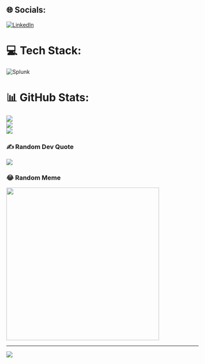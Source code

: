 
## 🌐 Socials:
[![LinkedIn](https://img.shields.io/badge/LinkedIn-%230077B5.svg?logo=linkedin&logoColor=white)](https://linkedin.com/in/https://www.linkedin.com/in/david-demarest-/) 

# 💻 Tech Stack:
![Splunk](https://img.shields.io/badge/splunk-%23000000.svg?style=for-the-badge&logo=splunk&logoColor=white)
# 📊 GitHub Stats:
![](https://github-readme-stats.vercel.app/api?username=D-spec-sec&theme=shadow_blue&hide_border=false&include_all_commits=false&count_private=false)<br/>
![](https://github-readme-streak-stats.herokuapp.com/?user=D-spec-sec&theme=shadow_blue&hide_border=false)<br/>
![](https://github-readme-stats.vercel.app/api/top-langs/?username=D-spec-sec&theme=shadow_blue&hide_border=false&include_all_commits=false&count_private=false&layout=compact)

### ✍️ Random Dev Quote
![](https://quotes-github-readme.vercel.app/api?type=horizontal&theme=radical)

### 😂 Random  Meme
<img src='[https://memer-new.vercel.app/](https://www.google.com/url?sa=i&url=https%3A%2F%2Fknowyourmeme.com%2Fmemes%2Ftehc&psig=AOvVaw37iZeTCqH8f4LDxQCZhI1Z&ust=1718414932555000&source=images&cd=vfe&opi=89978449&ved=0CBIQjRxqFwoTCKCBzs742YYDFQAAAAAdAAAAABAE)' style="height: 400px;"/>

---
[![](https://visitcount.itsvg.in/api?id=D-spec-sec&icon=5&color=12)](https://visitcount.itsvg.in)

<!-- Proudly created with GPRM ( https://gprm.itsvg.in ) -->

